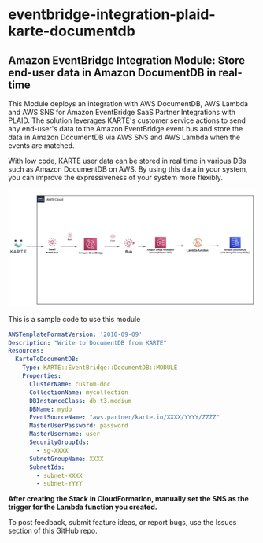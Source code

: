# eventbridge-integration-plaid-karte-documentdb
## Amazon EventBridge Integration Module: Store end-user data in Amazon DocumentDB in real-time 

This Module deploys an integration with AWS DocumentDB, AWS Lambda and AWS SNS for Amazon EventBridge SaaS Partner Integrations with PLAID. 
The solution leverages KARTE's customer service actions to send any end-user's data to the Amazon EventBridge event bus and store the data in Amazon DocumentDB via AWS SNS and AWS Lambda when the events are matched.

With low code, KARTE user data can be stored in real time in various DBs such as Amazon DocumentDB on AWS. By using this data in your system, you can improve the expressiveness of your system more flexibly.


![Quick Start architecture for EventBridge Integration Solution for Amazon Amazon DocumentDB](images/arch-eventbridge-integration-plaid-karte-documentdb.png)

This is a sample code to use this module

```yaml
AWSTemplateFormatVersion: '2010-09-09'
Description: "Write to DocumentDB from KARTE"
Resources:
  KarteToDocumentDB:
    Type: KARTE::EventBridge::DocumentDB::MODULE
    Properties:
      ClusterName: custom-doc
      CollectionName: mycollection
      DBInstanceClass: db.t3.medium
      DBName: mydb
      EventSourceName: "aws.partner/karte.io/XXXX/YYYY/ZZZZ"
      MasterUserPassword: password
      MasterUsername: user
      SecurityGroupIds: 
        - sg-XXXX
      SubnetGroupName: XXXX
      SubnetIds: 
        - subnet-XXXX
        - subnet-YYYY
```

**After creating the Stack in CloudFormation, manually set the SNS as the trigger for the Lambda function you created.**


To post feedback, submit feature ideas, or report bugs, use the Issues section of this GitHub repo.

